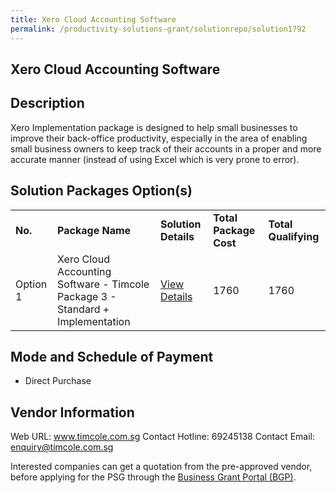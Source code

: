 ```yaml
---
title: Xero Cloud Accounting Software
permalink: /productivity-solutions-grant/solutionrepo/solution1792
---
```


## Xero Cloud Accounting Software

## Description

Xero Implementation package is designed to help small businesses to improve their back-office productivity, especially in the area of enabling small business owners to keep track of their accounts in a proper and more accurate manner (instead of using Excel which is very prone to error).

## Solution Packages Option(s)

<table>
<tr>
<td><b>No.</b></td>
<td><b>Package Name</b></td>
<td><b>Solution Details</b></td>
<td><b>Total Package Cost</b></td>
<td><b>Total Qualifying</b></td>
</tr>
<tr>
<td>Option 1</td>
<td>Xero Cloud Accounting Software - Timcole Package 3 - Standard + Implementation</td>
<td><a href='https://www.gobusiness.gov.sg/images/psg/Desensitised_Timcole_Annex_3_CR_wef_26_August_2021_Part_3.pdf'>View Details</a></td>
<td>1760</td>
<td>1760</td>
</tr>
</table>

## Mode and Schedule of Payment

 - Direct Purchase

## Vendor Information

 Web URL: www.timcole.com.sg 
Contact Hotline: 69245138 
Contact Email: enquiry@timcole.com.sg 


Interested companies can get a quotation from the pre-approved vendor, before applying for the PSG through the <a href='https://www.businessgrants.gov.sg/'>Business Grant Portal (BGP)</a>.

<script src="/jquery/resize-tables.js"></script>

